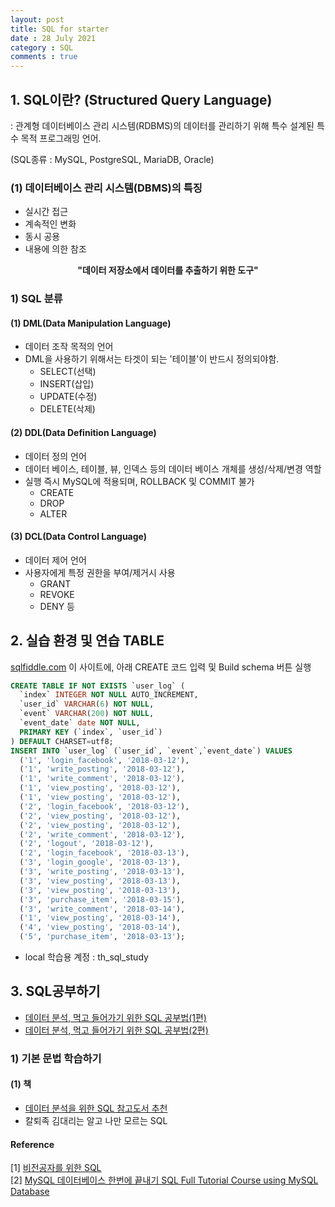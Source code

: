 ```yaml
---
layout: post
title: SQL for starter
date : 28 July 2021
category : SQL
comments : true
---
```

## 1. SQL이란? (Structured Query Language)
<p> : 관계형 데이터베이스 관리 시스템(RDBMS)의 데이터를 관리하기 위해 특수 설계된 특수 목적 프로그래밍 언어.</p>
(SQL종류 : MySQL, PostgreSQL, MariaDB, Oracle)



### (1) 데이터베이스 관리 시스템(DBMS)의 특징

- 실시간 접근
- 계속적인 변화
- 동시 공용
- 내용에 의한 참조

<center> <strong>"데이터 저장소에서 데이터를 추출하기 위한 도구"</strong> </center>

### 1) SQL 분류
#### (1) DML(Data Manipulation Language)
 - 데이터 조작 목적의 언어
 - DML을 사용하기 위해서는 타겟이 되는 '테이블'이 반드시 정의되야함.
   - SELECT(선택)
   - INSERT(삽입)
   - UPDATE(수정)
   - DELETE(삭제)


#### (2) DDL(Data Definition Language)
 - 데이터 정의 언어
 - 데이터 베이스, 테이블, 뷰, 인덱스 등의 데이터 베이스 개체를 생성/삭제/변경 역할
 - 실행 즉시 MySQL에 적용되며, ROLLBACK 및 COMMIT 불가
   - CREATE
   - DROP
   - ALTER


#### (3) DCL(Data Control Language)
 - 데이터 제어 언어
 - 사용자에게 특정 권한을 부여/제거시 사용
   - GRANT
   - REVOKE
   - DENY 등


## 2. 실습 환경 및 연습 TABLE
[sqlfiddle.com](http://sqlfiddle.com/) 이 사이트에, 아래 CREATE 코드 입력 및 Build schema 버튼 실행
```sql
CREATE TABLE IF NOT EXISTS `user_log` (
  `index` INTEGER NOT NULL AUTO_INCREMENT,
  `user_id` VARCHAR(6) NOT NULL,
  `event` VARCHAR(200) NOT NULL,
  `event_date` date NOT NULL,
  PRIMARY KEY (`index`, `user_id`)
) DEFAULT CHARSET=utf8;
INSERT INTO `user_log` (`user_id`, `event`,`event_date`) VALUES
  ('1', 'login_facebook', '2018-03-12'),
  ('1', 'write_posting', '2018-03-12'),
  ('1', 'write_comment', '2018-03-12'),
  ('1', 'view_posting', '2018-03-12'),
  ('1', 'view_posting', '2018-03-12'),
  ('2', 'login_facebook', '2018-03-12'),
  ('2', 'view_posting', '2018-03-12'),
  ('2', 'view_posting', '2018-03-12'),
  ('2', 'write_comment', '2018-03-12'),
  ('2', 'logout', '2018-03-12'),
  ('2', 'login_facebook', '2018-03-13'),
  ('3', 'login_google', '2018-03-13'),
  ('3', 'write_posting', '2018-03-13'),
  ('3', 'view_posting', '2018-03-13'),
  ('3', 'view_posting', '2018-03-13'),
  ('3', 'purchase_item', '2018-03-15'),
  ('3', 'write_comment', '2018-03-14'),
  ('1', 'view_posting', '2018-03-14'),
  ('4', 'view_posting', '2018-03-14'),
  ('5', 'purchase_item', '2018-03-13');
```

* local 학습용 계정 : th_sql_study

## 3. SQL공부하기
 - [데이터 분석, 먹고 들어가기 위한 SQL 공부법(1편)](https://www.minwookim.kr/how-to-learn-sql-1/)
 - [데이터 분석, 먹고 들어가기 위한 SQL 공부법(2편)](https://www.minwookim.kr/how-to-learn-sql-2/)

### 1) 기본 문법 학습하기
#### (1) 책
- [데이터 분석을 위한 SQL 참고도서 추천](https://brunch.co.kr/@datarian/4)
- 칼퇴족 김대리는 알고 나만 모르는 SQL

<!-- #### (2) 온라인 강좌 -->


#### Reference  
[1] [비전공자를 위한 SQL](https://zzsza.github.io/development/2018/03/18/sql-for-everyone/)  
[2] [MySQL 데이터베이스 한번에 끝내기 SQL Full Tutorial Course using MySQL Database](https://www.youtube.com/watch?v=vgIc4ctNFbc)
